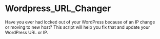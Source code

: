 # Wordpress_URL_Changer
Have you ever had locked out of your WordPress because of an IP change or moving to new host? This script will help you fix that and update your WordPress URL or IP.
